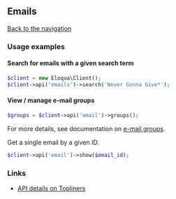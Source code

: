 ## Emails
[Back to the navigation](index.md)

### Usage examples

#### Search for emails with a given search term
```php
$client = new Eloqua\Client();
$client->api('emails')->search('Never Gonna Give*');
```

#### View / manage e-mail groups
```php
$groups = $client->api('email')->groups();
```
For more details, see documentation on
[e-mail groups](emails/groups.md).

Get a single email by a given ID.

```php
$client->api('email')->show($email_id);
```

### Links

* [API details on Topliners](http://topliners.eloqua.com/docs/DOC-3083)
